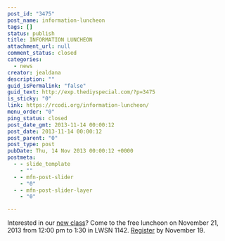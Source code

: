 ```yaml
---
post_id: "3475"
post_name: information-luncheon
tags: []
status: publish
title: INFORMATION LUNCHEON
attachment_url: null
comment_status: closed
categories:
  - news
creator: jealdana
description: ""
guid_isPermalink: "false"
guid_text: http://exp.thediyspecial.com/?p=3475
is_sticky: "0"
link: https://rcodi.org/information-luncheon/
menu_order: "0"
ping_status: closed
post_date_gmt: 2013-11-14 00:00:12
post_date: 2013-11-14 00:00:12
post_parent: "0"
post_type: post
pubDate: Thu, 14 Nov 2013 00:00:12 +0000
postmeta:
  - - slide_template
    - ""
  - - mfn-post-slider
    - "0"
  - - mfn-post-slider-layer
    - "0"

---
```

Interested in our [new class](http://www.purdue.edu/opendigital/news/2013/10/18/registration-now-open/ "Research in Open Innovation")? Come to the free luncheon on November 21, 2013 from 12:00 pm to 1:30 in LWSN 1142. [Register](https://ias.itap.purdue.edu/rgs/wgb_workshop.disp_online_workshop "Register") by November 19.

